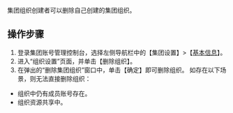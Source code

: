 集团组织创建者可以删除自己创建的集团组织。

## 操作步骤[](id:deleteOrganization)

1. 登录集团账号管理控制台，选择左侧导航栏中的【集团设置】>【[基本信息](https://console.cloud.tencent.com/organization/setting)】。 
2. 进入“组织设置”页面，并单击【删除组织】。
3. 在弹出的“删除集团组织”窗口中，单击【确定】即可删除组织。
如存在以下场景，则无法直接删除组织：
 - 组织中仍有成员账号存在。
 - 组织资源共享中。
